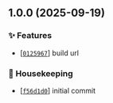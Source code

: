 ## 1.0.0 (2025-09-19)

### :sparkles: Features

- [[`0125967`](https://github.com/flex-development/npm-url-action/commit/0125967774202faa6c91dcc9066b6c218e29f761)] build url

### :house_with_garden: Housekeeping

- [[`f56d1d0`](https://github.com/flex-development/npm-url-action/commit/f56d1d0367dd0f34bf0d58d77f3b2499a4f08a14)] initial commit



